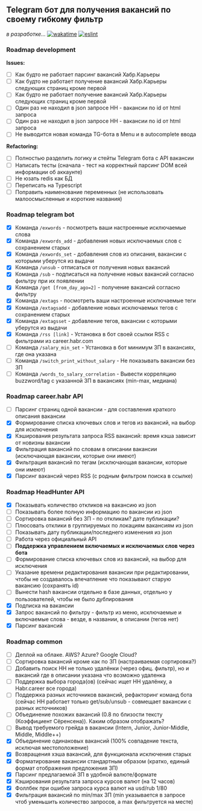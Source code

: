 ## Telegram бот для получения вакансий по своему гибкому фильтр

_в разработке..._ [![wakatime](https://wakatime.com/badge/github/feeedback/vacancies_bot.svg)](https://wakatime.com/badge/github/feeedback/vacancies_bot) [![eslint](https://github.com/feeedback/vacancies_bot/actions/workflows/nodejs.yml/badge.svg)](https://github.com/feeedback/vacancies_bot/actions/workflows/nodejs.yml)

### Roadmap development

 **Issues:**

- [ ] Как будто не работает парсинг вакансий Хабр.Карьеры
- [ ] Как будто не работает получение вакансий Хабр.Карьеры следующих страниц кроме первой
- [ ] Как будто не работает получение вакансий Хабр.Карьеры следующих страниц кроме первой
- [ ] Один раз не находил в json запросе HH -  вакансии по id от html запроса
- [ ] Один раз не находил в json запросе HH -  вакансии по id от html запроса
- [ ] Не выводится новая команда TG-бота в Menu и в autocomplete ввода

 **Refactoring:**

- [ ] Полностью разделить логику и стейты Telegram бота с API вакансии
- [ ] Написать тесты (сначала - тест на корректный парсинг DOM всей информации об аккаунте)
- [ ] Не юзать redis как БД
- [ ] Переписать на Typescript
- [ ] Поправить наименование переменных (не использовать малоосмысленные и короткие названия)

### Roadmap telegram bot

- [x] Команда `/exwords` - посмотреть ваши настроенные исключаемые слова
- [x] Команда `/exwords_add` - добавления новых исключаемых слов с сохранением старых
- [x] Команда `/exwords_set` - добавления слов из описания, вакансии с которыми уберутся из выдачи
- [x] Команда `/unsub` - отписаться от получения новых вакансий
- [x] Команда `/sub` - подписаться на получение новых вакансий согласно фильтру при их появлении
- [x] Команда `/get [from_day_ago=2]` - получение вакансий согласно фильтру
- [x] Команда `/extags` - посмотреть ваши настроенные исключаемые теги
- [x] Команда `/extagsadd` - добавление новых исключаемых тегов с сохранением старых
- [x] Команда `/extagsset` - добавление тегов, вакансии с которыми уберутся из выдачи
- [x] Команда `/rss [link]` - Установка в бот своей ссылки RSS с фильтрами из career.habr.com
- [ ] Команда `/salary_min_set` - Установка в бот минимум ЗП в вакансиях, где она указана
- [ ] Команда `/switch_print_without_salary` - Не показывать вакансии без ЗП
- [ ] Команда `/words_to_salary_correlation` - Вывести корреляцию buzzword/tag с указанной ЗП в вакансиях (min-max, медиана)

### Roadmap career.habr API

- [ ] Парсинг страниц одной вакансии - для составления краткого описания вакансии
- [x] Формирование списка ключевых слов и тегов из вакансий, на выбор для исключения
- [x] Кэширования результата запроса RSS вакансий: время кэша зависит от новизны вакансии
- [x] Фильтрация вакансий по словам в описании вакансии (исключающая вакансии, которые они имеют)
- [x] Фильтрация вакансий по тегам (исключающая вакансии, которые они имеют)
- [x] Парсинг вакансий через RSS (с родным фильтром поиска в ссылке)

### Roadmap HeadHunter API

- [x] Показывать количество откликов на вакансию из json
- [ ] Показывать более полную информацию по вакансии из json
- [ ] Сортировка вакансий без ЗП - по откликам? дате публикации?
- [ ] Плюсовать отклики в группируемых по локациям вакансиям из json
- [ ] Показывать дату публикации/последнего изменения из json
- [ ] Работа через официальный API
- [ ] **Поддержка управлением включаемых и исключаемых слов через бота**
- [ ] Формирование списка ключевых слов из вакансий, на выбор для исключения
- [ ] Указание времени редактирования вакансии при редактировании, чтобы не создавалось впечатление что показывают старую вакансию (сохранять id)
- [ ] Вынести hash вакансии отдельно в базе данных, отдельно у пользователей, чтобы не было дублирования
- [x] Подписка на вакансии
- [x] Запрос вакансий по фильтру - фильтр из меню, исключаемые и включаемые слова - везде, в названии, в описании (тегов нет)
- [x] Парсинг вакансий

### Roadmap common

- [ ] Деплой на облаке. AWS? Azure? Google Cloud?
- [ ] Сортировка вакансий кроме как по ЗП (настраиваемая сортировка?)
- [ ] Добавить поиск HH не только удалёнки (через офиц. фильтр), но и вакансий где в описании указана что возможно удаленка
- [ ] Поддержка выбора города(ов) (сейчас ищет HH удалёнку, а Habr.career все города)
- [ ] Поддержка разных источников вакансий, рефакторинг команд бота (сейчас HH работает только get/sub/unsub - совмещает вакансии с разных источников)
- [ ] Объединение похожих вакансий (0.8 по близости тексту (Коэффициент Сёренсена)). Каким образом отображать?
- [ ] Вывод требуемого грейда в вакансии (Intern, Junior, Junior-Middle, Middle, Middle++)
- [x] Объединение одинаковых вакансий (100% совпадение текста, исключая местоположение)
- [x] Возвращения хэша вакансий, для функционала исключения старых
- [x] Форматирование вакансии стандартным образом (кратко, единый формат отображения предложения ЗП)
- [x] Парсинг предлагаемой ЗП в удобной валюте/формате
- [x] Кэширования результата запроса курсов валют (на 12 часов)
- [x] Фоллбек при ошибке запроса курса валют на usd/rub 1/80
- [x] Фильтрация вакансий по min/max ЗП (min указывается в запросе чтоб уменьшить количество запросов, а max фильтруется на месте)
